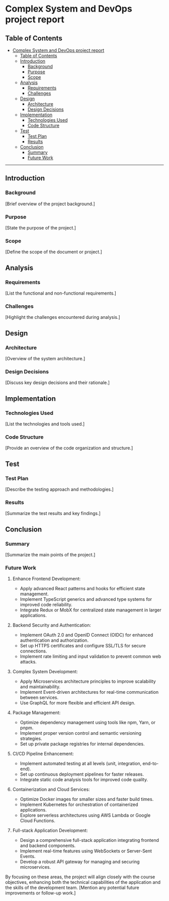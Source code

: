 # Complex System and DevOps project report

## Table of Contents

- [Complex System and DevOps project report](#complex-system-and-devops-project-report)
  - [Table of Contents](#table-of-contents)
  - [Introduction](#introduction)
    - [Background](#background)
    - [Purpose](#purpose)
    - [Scope](#scope)
  - [Analysis](#analysis)
    - [Requirements](#requirements)
    - [Challenges](#challenges)
  - [Design](#design)
    - [Architecture](#architecture)
    - [Design Decisions](#design-decisions)
  - [Implementation](#implementation)
    - [Technologies Used](#technologies-used)
    - [Code Structure](#code-structure)
  - [Test](#test)
    - [Test Plan](#test-plan)
    - [Results](#results)
  - [Conclusion](#conclusion)
    - [Summary](#summary)
    - [Future Work](#future-work)

---

## Introduction

### Background
[Brief overview of the project background.]

### Purpose
[State the purpose of the project.]

### Scope
[Define the scope of the document or project.]

## Analysis

### Requirements
[List the functional and non-functional requirements.]

### Challenges
[Highlight the challenges encountered during analysis.]

## Design

### Architecture
[Overview of the system architecture.]

### Design Decisions
[Discuss key design decisions and their rationale.]

## Implementation

### Technologies Used
[List the technologies and tools used.]

### Code Structure
[Provide an overview of the code organization and structure.]

## Test

### Test Plan
[Describe the testing approach and methodologies.]

### Results
[Summarize the test results and key findings.]

## Conclusion

### Summary
[Summarize the main points of the project.]

### Future Work
1. Enhance Frontend Development:
    - Apply advanced React patterns and hooks for efficient state management.
    - Implement TypeScript generics and advanced type systems for improved code reliability.
    - Integrate Redux or MobX for centralized state management in larger applications.

2. Backend Security and Authentication:
    - Implement OAuth 2.0 and OpenID Connect (OIDC) for enhanced authentication and authorization.
    - Set up HTTPS certificates and configure SSL/TLS for secure connections.
    - Implement rate limiting and input validation to prevent common web attacks.

3. Complex System Development:
    - Apply Microservices architecture principles to improve scalability and maintainability.
    - Implement Event-driven architectures for real-time communication between services.
    - Use GraphQL for more flexible and efficient API design.

4. Package Management:
    - Optimize dependency management using tools like npm, Yarn, or pnpm.
    - Implement proper version control and semantic versioning strategies.
    - Set up private package registries for internal dependencies.

5. CI/CD Pipeline Enhancement:
    - Implement automated testing at all levels (unit, integration, end-to-end).
    - Set up continuous deployment pipelines for faster releases.
    - Integrate static code analysis tools for improved code quality.

6. Containerization and Cloud Services:
    - Optimize Docker images for smaller sizes and faster build times.
    - Implement Kubernetes for orchestration of containerized applications.
    - Explore serverless architectures using AWS Lambda or Google Cloud Functions.

7. Full-stack Application Development:
    - Design a comprehensive full-stack application integrating frontend and backend components.
    - Implement real-time features using WebSockets or Server-Sent Events.
    - Develop a robust API gateway for managing and securing microservices.

By focusing on these areas, the project will align closely with the course objectives, enhancing both the technical capabilities of the application and the skills of the development team.
[Mention any potential future improvements or follow-up work.]
